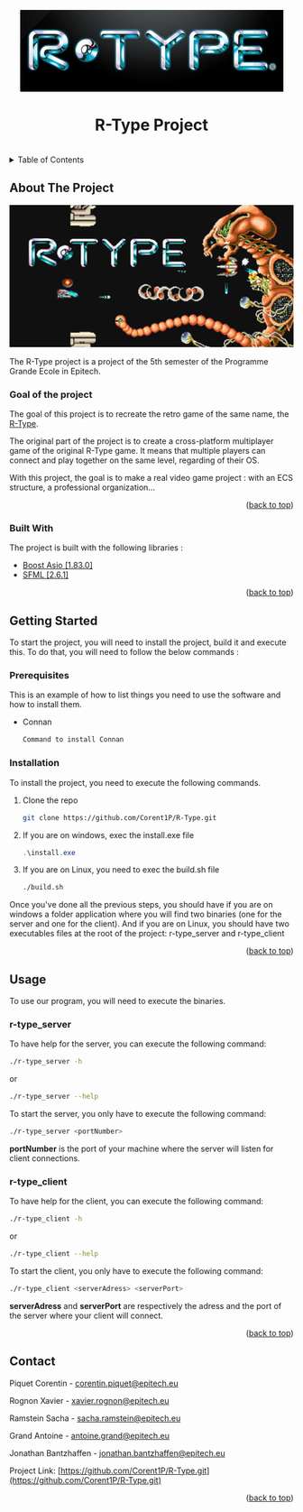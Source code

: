 <a id="readme-top"></a>

<div align="center">
    <img src="./images/R-type_logo.png">
    <h1>R-Type Project</h1>
    <br />
</div>

<details>
  <summary>Table of Contents</summary>
  <ol>
    <li>
      <a href="#about-the-project">About The Project</a>
      <ul>
        <li><a href="#built-with">Built With</a></li>
      </ul>
    </li>
    <li>
      <a href="#getting-started">Getting Started</a>
      <ul>
        <li><a href="#prerequisites">Prerequisites</a></li>
        <li><a href="#installation">Installation</a></li>
      </ul>
    </li>
    <li><a href="#usage">Usage</a></li>
    <!-- <li><a href="#contributing">Contributing</a></li> Maybe later -->
    <!-- <li><a href="#license">License</a></li> Maybe later -->
    <li><a href="#contact">Contact</a></li>
    <!-- <li><a href="#acknowledgments">Acknowledgments</a></li> No need -->
  </ol>
</details>

## About The Project

![RType ScreenShot](./images/rtype-screenshot.png)

The R-Type project is a project of the 5th semester of the Programme Grande Ecole in Epitech.

### Goal of the project

The goal of this project is to recreate the retro game of the same name, the [R-Type](https://www.youtube.com/watch?v=pVWtI0426mU).

The original part of the project is to create a cross-platform multiplayer game of the original R-Type game. It means that multiple players can connect and play together on the same level, regarding of their OS.

With this project, the goal is to make a real video game project : with an ECS structure, a professional organization...

<p align="right">(<a href="#readme-top">back to top</a>)</p>


### Built With

The project is built with the following libraries :

* [Boost Asio [1.83.0]][Asio-url]
* [SFML [2.6.1]][SFML-url]

<p align="right">(<a href="#readme-top">back to top</a>)</p>

## Getting Started

To start the project, you will need to install the project, build it and execute this. To do that, you will need to follow the below commands :

### Prerequisites

This is an example of how to list things you need to use the software and how to install them.
* Connan
  ```sh
  Command to install Connan
  ```

### Installation

To install the project, you need to execute the following commands.

1. Clone the repo
   ```sh
   git clone https://github.com/Corent1P/R-Type.git
   ```

2. If you are on windows, exec the install.exe file
   ```powershell
   .\install.exe
   ```

3. If you are on Linux, you need to exec the build.sh file
    ```sh
    ./build.sh
    ```

Once you've done all the previous steps, you should have if you are on windows a folder application where you will find two binaries (one for the server and one for the client). And if you are on Linux, you should have two executables files at the root of the project: r-type_server and r-type_client

<p align="right">(<a href="#readme-top">back to top</a>)</p>

## Usage

To use our program, you will need to execute the binaries.

### r-type_server

To have help for the server, you can execute the following command:
```sh
./r-type_server -h
```
or
```sh
./r-type_server --help
```

To start the server, you only have to execute the following command:
```sh
./r-type_server <portNumber>
```
**portNumber** is the port of your machine where the server will listen for client connections.

### r-type_client

To have help for the client, you can execute the following command:
```sh
./r-type_client -h
```
or
```sh
./r-type_client --help
```
To start the client, you only have to execute the following command:
```sh
./r-type_client <serverAdress> <serverPort>
```
**serverAdress** and **serverPort** are respectively the adress and the port of the server where your client will connect.

<p align="right">(<a href="#readme-top">back to top</a>)</p>


## Contact

Piquet Corentin - corentin.piquet@epitech.eu

Rognon Xavier - xavier.rognon@epitech.eu

Ramstein Sacha - sacha.ramstein@epitech.eu

Grand Antoine - antoine.grand@epitech.eu

Jonathan Bantzhaffen - jonathan.bantzhaffen@epitech.eu

Project Link: [https://github.com/Corent1P/R-Type.git](https://github.com/Corent1P/R-Type.git)

<p align="right">(<a href="#readme-top">back to top</a>)</p>

[Asio-url]: https://www.boost.org/doc/libs/1_86_0/doc/html/boost_asio.html
[SFML-url]: https://www.sfml-dev.org/index-fr.php
